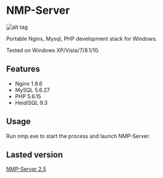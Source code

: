 # NMP-Server
![alt tag](https://a.fsdn.com/con/app/proj/nmpserver/screenshots/nmp.png)

Portable Nginx, Mysql, PHP development stack for Windows.

Tested on Windows XP/Vista/7/8.1/10.

Features
--------
- Nginx 1.9.6
- MySQL 5.6.27
- PHP 5.6.15
- HeidiSQL 9.3

Usage
-----
Run nmp.exe to start the process and launch NMP-Server.

Lasted version
--------------
[NMP-Server 2.5](https://github.com/kitten13/NMP-Server)
